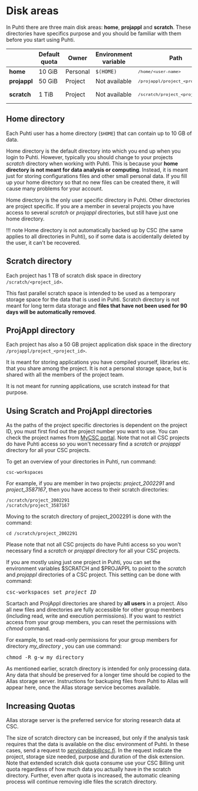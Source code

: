 # Disk areas

In Puhti there are three main disk areas: **home**, **projappl** and
**scratch**. These directories have specifics purpose and you should be
familiar with them before you start using Puhti.

|              | Default quota | Owner    | Environment variable | Path                                            | Cleaning      |
| ------------ | ------------- | -------- | -------------------- | ----------------------------------------------- | ------------- |
| **home**     | 10 GiB        | Personal | `$(HOME)`            | <small>`/home/<user-name>`</small>              | No            |
| **projappl** | 50 GiB        | Project  | Not available        | <small>`/projappl/project_<project_id>`</small> | No            |
| **scratch**  | 1 TiB         | Project  | Not available        | <small>`/scratch/project_<project_id>`</small>  | Yes - 90 days |



## Home directory

Each Puhti user has a home directory (`$HOME`) that can contain up to 10 GB of
data.

Home directory is the default directory into which you end up when you login
to Puhti. However, typically you should change to your projects *scratch*
directory when working with Puhti. This is because your
**home directory is not meant for data analysis or computing**. Instead, it is
meant just for storing configurations files and other small personal data. If
you fill up your home directory so that no new files can be created there, it
will cause many problems for your account.

Home directory is the only user specific directory in Puhti. Other directories
are project specific. If you are a member in several projects you have access
to several *scratch* or *projappl* directories, but still have just one home
directory.

!!! note
    Home directory is not automatically backed up by CSC (the same applies to
    all directories in Puhti), so if some data is accidentally deleted by the
    user, it can't be recovered.


## Scratch directory

Each project has 1 TB of scratch disk space in directory
`/scratch/<project_id>`. 

This fast parallel scratch space is intended to be used as a temporary storage
space for the data that is used in Puhti. Scratch directory is not meant for
long term data storage and **files that have not been used for 90 days will
be automatically removed**.

## ProjAppl directory

Each project has also a 50 GB project application disk space in the directory
`/projappl/project_<project_id>`.

It is meant for storing applications you have compiled yourself, libraries
etc. that you share among the project. It is not a personal storage space, but
is shared with all the members of the project team.

It is not meant for running applications, use scratch instead for that
purpose.

## Using Scratch and ProjAppl directories 

As the paths of the project specific directories is dependent on the project ID, 
you must first find out the project number you want to use. You can check the project
names from [MyCSC portal](https://my.csc.fi). Note that not all CSC projects 
do have Puhti access so you won't necessary find a *scratch* or *projappl* directory 
for all your CSC projects.

To get an overview of your directories in Puhti, run command:
```
csc-workspaces
```
For example, if you are member in two projects: *project_2002291*
and *project_3587167*, then you have access to their scratch directories:
```
/scratch/project_2002291
/scratch/project_3587167
```
Moving to the scratch directory of project_2002291 is done with the command:
```
cd /scratch/project_2002291
```
Please note that not all CSC projects do have Puhti access so you won't
necessary find a *scratch* or *projappl* directory for all your CSC projects.

If you are mostly using just one project in Puhti, you can set the
environment variables $SCRATCH and $PROJAPPL to point to the *scratch* and
*projappl* directories of a CSC project. This setting can be done with
command:
<pre>
csc-workspaces set <i>project_ID</i>
</pre>

Scartach and ProjAppl directories are shared by **all users** in a project. Also all new files 
and directories are fully accessible for other group members (including read, write and
execution permissions). If you want to restrict access from your group members, you can 
reset the permissions with _chmod_ command.

For example, to set read-only permissions for your group members for directory _my_directory_ , 
you can use command:
<pre>
chmod -R g-w my_directory
</pre>


As mentioned earlier, scratch directory is intended for only processing data.
Any data that should be preserved for a longer time should be copied to the
Allas storage server. Instructions for backuping files from Puhti to Allas will 
appear here, once the Allas storage service becomes available.


## Increasing Quotas

Allas storage server is the preferred service for storing research data at CSC.
 
The size of scratch directory can be increased, but only if the analysis task requires that 
the data is available on the disc environment of Puhti. In these cases, send a request to
*servicedesk@csc.fi*. In the request indicate the project, storage size needed, purpose and 
duration of the disk extension. Note that extended scratch disk quota consume use your CSC Billing unit quota
regardless of how much data you actually have in the scratch directory. Further, even after quota is
increased, the automatic cleaning process will continue removing idle files the scratch directory. 

